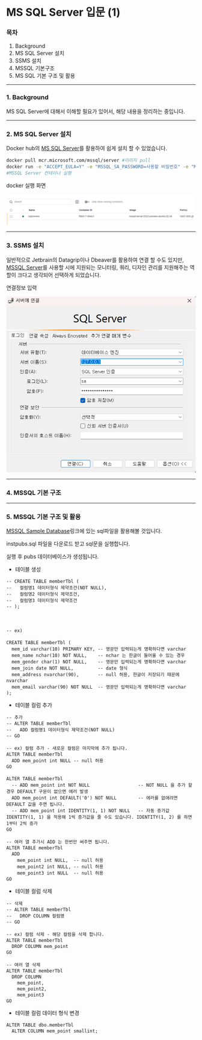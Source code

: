 # MS SQL Server 입문 (1)

### 목차

1. Background
2. MS SQL Server 설치
3. SSMS 설치
4. MSSQL 기본구조
5. MS SQL 기본 구조 및 활용

---

### 1. Background

MS SQL Server에 대해서 이해할 필요가 있어서, 해당 내용을 정리하는 중입니다.

---

### 2. MS SQL Server 설치

Docker hub의 [MS SQL Server](https://hub.docker.com/r/microsoft/mssql-server)를 활용하여 쉽게 설치 할 수 있었습니다.

```bash
docker pull mcr.microsoft.com/mssql/server #이미지 pull
docker run -e "ACCEPT_EULA=Y" -e "MSSQL_SA_PASSWORD=사용할 비밀번호" -e "MSSQL_PID=Evaluation" -p 1433:1433  --name sqlpreview --hostname sqlpreview -d mcr.microsoft.com/mssql/server:2022-preview-ubuntu-22.04
#MSSQL Server 컨테이너 실행
```

docker 실행 화면

![](assets/20241105_105817_image.png)

---

### 3. SSMS 설치

일반적으로 Jetbrain의 Datagrip이나 Dbeaver를 활용하여 연결 할 수도 있지만, [MSSQL Server](https://learn.microsoft.com/ko-kr/sql/ssms/download-sql-server-management-studio-ssms?view=sql-server-ver16)를 사용할 시에 지원되는 모니터링, 쿼리, 디자인 관리를 지원해주는 역할이 크다고 생각되어 선택하게 되었습니다.

연결정보 입력

![](assets/20241105_100158_image_1.png)

---

### 4. MSSQL 기본 구조

---

### 5. MSSQL 기본 구조 및 활용

[MSSQL Sample Database](https://github.com/Microsoft/sql-server-samples/tree/master/samples/databases/northwind-pubs)링크에 있는 sql파일을 활용해볼 것입니다.

instpubs.sql 파일을 다운로드 받고 sql문을 실행합니다.

실행 후 pubs 데이터베이스가 생성됩니다.

- 테이블 생성

```
-- CREATE TABLE memberTbl (
--   컬럼명1 데이터형식 제약조건(NOT NULL),
--   컬럼명2 데이터형식 제약조건,
--   컬럼명3 데이터형식 제약조건
-- );



-- ex)

CREATE TABLE memberTbl (
  mem_id varchar(10) PRIMARY KEY, -- 영문만 입력되는게 명확하다면 varchar
  mem_name nchar(10) NOT NULL,    -- nchar 는 한글이 들어올 수 있는 경우
  mem_gender char(1) NOT NULL,    -- 영문만 입력되는게 명확하다면 varchar
  mem_join date NOT NULL,         -- date 형식
  mem_address nvarchar(90),       -- null 허용, 한글이 저장되기 때문에 nvarchar
  mem_email varchar(90) NOT NULL  -- 영문만 입력되는게 명확하다면 varchar
);

```

* 테이블 컬럼 추가

```
-- 추가
-- ALTER TABLE memberTbl
--   ADD 컬럼명1 데이터형식 제약조건(NOT NULL)
-- GO

-- ex) 컬럼 추가 - 새로운 컬럼은 마지막에 추가 됩니다.
ALTER TABLE memberTbl
  ADD mem_point int NULL -- null 허용
GO

ALTER TABLE memberTbl
  -- ADD mem_point int NOT NULL                  -- NOT NULL 을 추가 할 경우 DEFAULT 구문이 없으면 에러 발생
  ADD mem_point int DEFAULT('0') NOT NULL        -- 에러를 없애려면 DEFAULT 값을 주면 됩니다.
  -- ADD mem_point int IDENTITY(1, 1) NOT NULL   -- 자동 증가값 IDENTITY(1, 1) 을 적용해 1씩 증가값을 줄 수도 있습니다. IDENTITY(1, 2) 를 하면 1부터 2씩 증가
GO

-- 여러 열 추가시 ADD 는 한번만 써주면 됩니다.
ALTER TABLE memberTbl
  ADD
    mem_point int NULL,  -- null 허용
    mem_point2 int NULL, -- null 허용
    mem_point3 int NULL  -- null 허용
GO
```

* 테이블 컬럼 삭제

```
-- 삭제
-- ALTER TABLE memberTbl
--   DROP COLUMN 컬럼명
-- GO

-- ex) 컬럼 삭제 - 해당 컬럼을 삭제 합니다.
ALTER TABLE memberTbl
  DROP COLUMN mem_point
GO

-- 여러 열 삭제
ALTER TABLE memberTbl
  DROP COLUMN
    mem_point,
    mem_point2,
    mem_point3
GO

```

* 테이블 컬럼 데이터 형식 변경

```
ALTER TABLE dbo.memberTbl
  ALTER COLUMN mem_point smallint;
```
